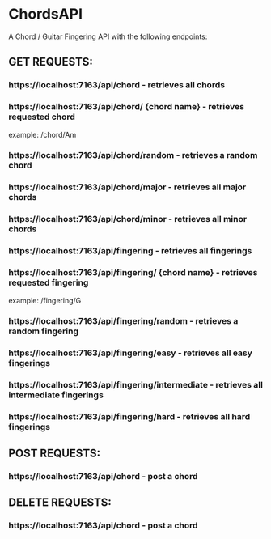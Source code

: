 # ChordsAPI

A Chord / Guitar Fingering API with the following endpoints:

## GET REQUESTS:

### https://localhost:7163/api/chord - retrieves all chords
### https://localhost:7163/api/chord/ {chord name} - retrieves requested chord
example: /chord/Am
### https://localhost:7163/api/chord/random - retrieves a random chord
### https://localhost:7163/api/chord/major - retrieves all major chords
### https://localhost:7163/api/chord/minor - retrieves all minor chords
### https://localhost:7163/api/fingering - retrieves all fingerings
### https://localhost:7163/api/fingering/ {chord name} - retrieves requested fingering
example: /fingering/G
### https://localhost:7163/api/fingering/random - retrieves a random fingering
### https://localhost:7163/api/fingering/easy - retrieves all easy fingerings
### https://localhost:7163/api/fingering/intermediate - retrieves all intermediate fingerings
### https://localhost:7163/api/fingering/hard - retrieves all hard fingerings

## POST REQUESTS:

### https://localhost:7163/api/chord - post a chord

## DELETE REQUESTS:

### https://localhost:7163/api/chord - post a chord

